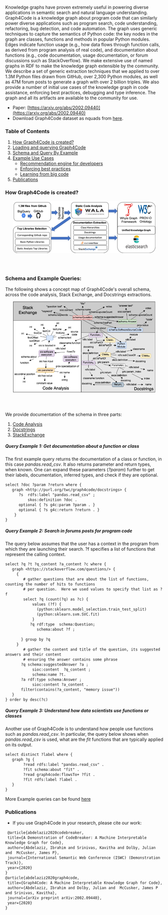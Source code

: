 
Knowledge graphs have proven extremely useful in powering diverse applications in semantic search and natural language understanding. Graph4Code is a knowledge graph about program code that can similarly power diverse applications such as program search, code understanding, refactoring, bug detection, and code automation.  The graph uses generic techniques to capture the semantics of Python code: the key nodes in the graph are classes, functions and methods in popular Python modules.  Edges indicate function usage (e.g., how data flows through function calls, as derived from program analysis of real code), and documentation about functions (e.g., code documentation, usage documentation, or forum discussions such as StackOverflow).  We make extensive use of named graphs in RDF to make the knowledge graph extensible by the community.  We describe a set of generic extraction techniques that we applied to over 1.3M Python files drawn from GitHub, over 2,300 Python modules, as well as 47M forum posts to generate a graph with over 2 billion triples. We also provide a number of initial use cases of the knowledge graph in code assistance, enforcing best practices, debugging and type inference. The graph and all its artifacts are available to the community for use. 

* Paper: [https://arxiv.org/abs/2002.09440](https://arxiv.org/abs/2002.09440)<br>
* Download Graph4Code dataset as nquads from [here](https://archive.org/download/graph4codev1).



### Table of Contents
1. [How Graph4Code is created?](#pipeline)
2. [Loading and querying Graph4Code](./load_graph.md#loading)
2. [Schema and Query By Example](#schema)
3. [Example Use Cases](./use_cases.md#uses)
    * [Recommendation engine for developers](./use_cases.md#case1)
    * [Enforcing best practices](./use_cases.md#case2)  
    * [Learning from big code](./use_cases.md#case3) 
4. [Publications](#papers)

### How Graph4Code is created?<a name="pipeline"></a>

<!---![](figures//graph4code_pipeline2.png)-->
<p align="center">
<img align="center" src="figures//graph4code_pipeline2.png" width="90%"/>
</p>
<br><br>

### Schema and Example Queries<a name="schema"></a>:

The following shows a concept map of Graph4Code's overall schema, across the code analysis, Stack Exchange, and Docstrings extractions.

<p align="center">
<img align="center" src="figures/graph4code-relationships-v2.png" width="90%"/>
</p>
<br><br>

We provide documentation of the schema in three parts:

1. [Code Analysis](code_analysis_schema.ttl)
2. [Docstrings](docstrings_schema.ttl)
3. [StackExchange](stackexchange_schema.ttl)

##### Query Example 1: Get documentation about a function or class

The first example query returns the documentation of a class or function, in this case *pandas.read\_csv*. It also returns parameter and return types, when known. One can expand these parameters (*?param*) further to get their labels, documentation, inferred types, and check if they are optional.

```
select ?doc ?param ?return where {
   graph <http://purl.org/twc/graph4code/docstrings> {
      ?s  rdfs:label "pandas.read_csv" ;
          skos:definition ?doc .
      optional { ?s g4c:param ?param . }
      optional { ?s g4c:return ?return . }
    }
}
```
##### Query Example 2: Search in forums posts for program code

The query below assumes that the user has a context in the program from which they are launching their search. ?f specifies a list of functions that represent the calling context. 

```
select ?q ?t ?q_content ?a_content ?c where {
   graph <https://stackoverflow.com/questions/> {
     {
        # gather questions that are about the list of functions, counting the number of hits to functions
        # per question.  Here we used values to specify that list as ?f
        select ?q (count(?q) as ?c) {
            values (?f) {
              (python:sklearn.model_selection.train_test_split)
              (python:sklearn.svm.SVC.fit)
            }
           ?q rdf:type  schema:Question;
              schema:about ?f ;

       } group by ?q
     }
        # gather the content and title of the question, its suggested answers and their content
        # ensuring the answer contains some phrase
       ?q schema:suggestedAnswer ?a ;
            sioc:content  ?q_content ;
            schema:name ?t.
       ?a rdf:type schema:Answer ;
            sioc:content ?a_content .
       filter(contains(?a_content, "memory issue"))
   }
} order by desc(?c)
```

##### Query Example 3: Understand how data scientists use functions or classes

Another use of Graph4Code is to understand how people use functions such as *pandas.read\_csv*. In particular, the query below shows when *pandas.read\_csv* is used, what are the *fit* functions that are typically applied on its output. 


```
select distinct ?label where {
   graph ?g {
        ?read rdfs:label "pandas.read_csv" .
        ?fit schema:about "fit" .
        ?read graph4code:flowsTo+ ?fit .
        ?fit rdfs:label ?label .
   }
}
```

More Example queries can be found [here](https://github.com/wala/graph4code/tree/master/usage_queries) 

### Publications<a name="papers"></a>
* If you use Graph4Code in your research, please cite our work:

 ```
  @article{abdelaziz2020codebreaker,
  title={A Demonstration of CodeBreaker: A Machine Interpretable Knowledge Graph for Code},
  author={Abdelaziz, Ibrahim and Srinivas, Kavitha and Dolby, Julian and  McCusker, James P},
  journal={International Semantic Web Conference (ISWC) (Demonstration Track)},
  year={2020}
}
 @article{abdelaziz2020graph4code,
  title={Graph4Code: A Machine Interpretable Knowledge Graph for Code},
  author={Abdelaziz, Ibrahim and Dolby, Julian and  McCusker, James P and Srinivas, Kavitha},
  journal={arXiv preprint arXiv:2002.09440},
  year={2020}
}
```



